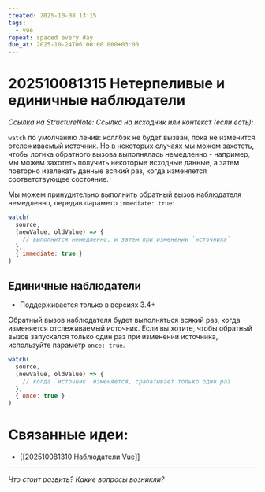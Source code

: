 ```yaml
---
created: 2025-10-08 13:15
tags:
  - vue
repeat: spaced every day
due_at: 2025-10-24T06:00:00.000+03:00
---
```

# 202510081315 Нетерпеливые и единичные наблюдатели

*Ссылка на StructureNote:*
*Ссылка на исходник или контекст (если есть):* 

`watch` по умолчанию ленив: коллбэк не будет вызван, пока не изменится отслеживаемый источник. Но в некоторых случаях мы можем захотеть, чтобы логика обратного вызова выполнялась немедленно - например, мы можем захотеть получить некоторые исходные данные, а затем повторно извлекать данные всякий раз, когда изменяется соответствующее состояние.

Мы можем принудительно выполнить обратный вызов наблюдателя немедленно, передав параметр `immediate: true`:

```js
watch(
  source,
  (newValue, oldValue) => {
    // выполнится немедленно, и затем при изменении `источника`
  },
  { immediate: true }
)
```

## Единичные наблюдатели

- Поддерживается только в версиях 3.4+

Обратный вызов наблюдателя будет выполняться всякий раз, когда изменяется отслеживаемый источник. Если вы хотите, чтобы обратный вызов запускался только один раз при изменении источника, используйте параметр `once: true`.

```js
watch(
  source,
  (newValue, oldValue) => {
    // когда `источник` изменяется, срабатывает только один раз
  },
  { once: true }
)
```

# Связанные идеи:

* [[202510081310 Наблюдатели Vue]]
---

*Что стоит развить? Какие вопросы возникли?*
